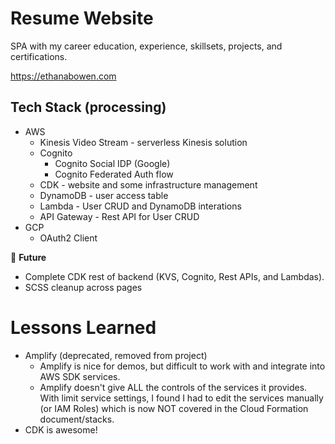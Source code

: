 # Resume Website
SPA with my career education, experience, skillsets, projects, and certifications.

https://ethanabowen.com


## Tech Stack (processing)
* AWS
  * Kinesis Video Stream - serverless Kinesis solution
  * Cognito
    * Cognito Social IDP (Google)
    * Cognito Federated Auth flow
  * CDK - website and some infrastructure management
  * DynamoDB - user access table
  * Lambda - User CRUD and DynamoDB interations
  * API Gateway - Rest API for User CRUD
* GCP
  * OAuth2 Client


:rocket: **Future**

* Complete CDK rest of backend (KVS, Cognito, Rest APIs, and Lambdas).
* SCSS cleanup across pages


# Lessons Learned
* Amplify (deprecated, removed from project)
  * Amplify is nice for demos, but difficult to work with and integrate into AWS SDK services.
  * Amplify doesn't give ALL the controls of the services it provides.  With limit service settings, I found I had to edit the services manually (or IAM Roles) which is now NOT covered in the Cloud Formation document/stacks.
* CDK is awesome!